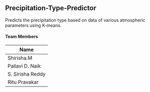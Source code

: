 ## Precipitation-Type-Predictor

Predicts the precipitation type based on data of various atmospheric parameters using K-means.

#### Team Members

| Name  | 
| ------------- |
| Shirisha.M  | 
| Pallavi D. Naik  | 
| S. Sirisha Reddy | 
| Ritu Pravakar  | 
